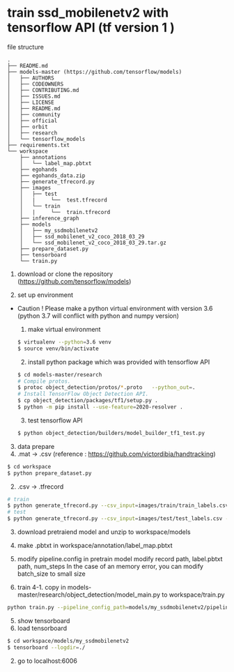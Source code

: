 # train ssd_mobilenetv2 with tensorflow API (tf version 1 )

file structure
```
.
├── README.md
├── models-master (https://github.com/tensorflow/models)
│   ├── AUTHORS
│   ├── CODEOWNERS
│   ├── CONTRIBUTING.md
│   ├── ISSUES.md
│   ├── LICENSE
│   ├── README.md
│   ├── community
│   ├── official
│   ├── orbit
│   ├── research
│   └── tensorflow_models
├── requirements.txt
└── workspace
    ├── annotations
    │   └── label_map.pbtxt
    ├── egohands
    ├── egohands_data.zip
    ├── generate_tfrecord.py
    ├── images
    │   ├── test
    │   |     └──  test.tfrecord
    │   └── train
    │   |     └──  train.tfrecord
    ├── inference_graph
    ├── models
    │   ├── my_ssdmobilenetv2
    │   ├── ssd_mobilenet_v2_coco_2018_03_29
    │   └── ssd_mobilenet_v2_coco_2018_03_29.tar.gz
    ├── prepare_dataset.py
    ├── tensorboard
    └── train.py
```

1. download or clone the repository 
(https://github.com/tensorflow/models)

2. set up environment
* Caution ! Please make a python virtual environment with version 3.6
(python 3.7 will conflict with python and numpy version)
  1. make virtual environment
  ```bash
  $ virtualenv --python=3.6 venv
  $ source venv/bin/activate
  ```

  2. install python package which was provided with tensorflow API
  ```bash
  $ cd models-master/research
  # Compile protos.
  $ protoc object_detection/protos/*.proto   --python_out=.
  # Install TensorFlow Object Detection API.
  $ cp object_detection/packages/tf1/setup.py .
  $ python -m pip install --use-feature=2020-resolver .
  ```

  3. test tensorflow API
  ```bash
  $ python object_detection/builders/model_builder_tf1_test.py
  ```

3. data prepare
  1. .mat -> .csv
  (reference : https://github.com/victordibia/handtracking)
  ```bash
  $ cd workspace
  $ python prepare_dataset.py
  ```
  2. .csv -> .tfrecord
  ```bash
  # train
  $ python generate_tfrecord.py --csv_input=images/train/train_labels.csv --output_path=images/train/train.record --image_dir=images/train
  # test
  $ python generate_tfrecord.py --csv_input=images/test/test_labels.csv --output_path=images/test/test.record --image_dir=images/test
  ```

  3. download pretraiend model and unzip to workspace/models

  4. make .pbtxt in workspace/annotation/label_map.pbtxt
  
  5. modify pipeline.config in pretrain model
  modify record path, label.pbtxt path, num_steps
  In the case of an memory error, you can modify batch_size to small size

4. train
  4-1. copy in models-master/research/object_detection/model_main.py to workspace/train.py
  ```bash
  python train.py --pipeline_config_path=models/my_ssdmobilenetv2/pipeline.config --model_dir=models/my_ssdmobilenetv2 --alsologtostderr
  ```

5. show tensorboard
  1. load tensorboard
  ```bash
  $ cd workspace/models/my_ssdmobilenetv2
  $ tensorboard --logdir=./
  ```

  2. go to localhost:6006